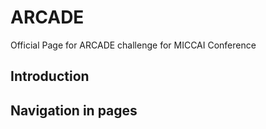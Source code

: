 # ARCADE
Official Page for ARCADE challenge for MICCAI Conference

## Introduction

## Navigation in pages
